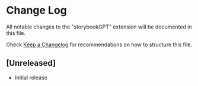# Change Log

All notable changes to the "storybookGPT" extension will be documented in this file.

Check [Keep a Changelog](http://keepachangelog.com/) for recommendations on how to structure this file.

## [Unreleased]

- Initial release